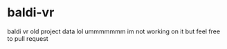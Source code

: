 # baldi-vr
baldi vr old project data lol
ummmmmmm im not working on it but feel free to pull request
